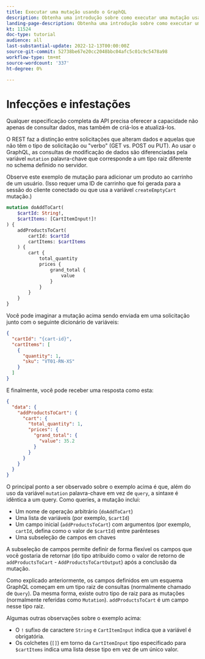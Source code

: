 ```yaml
---
title: Executar uma mutação usando o GraphQL
description: Obtenha uma introdução sobre como executar uma mutação usando o GraphQL no Adobe Commerce e [!DNL Magento Open Source]. Execute sua primeira mutação usando chamadas de POST.
landing-page-description: Obtenha uma introdução sobre como executar uma mutação usando o GraphQL no Adobe Commerce e [!DNL Magento Open Source]. Execute sua primeira mutação usando chamadas de POST.
kt: 11524
doc-type: tutorial
audience: all
last-substantial-update: 2022-12-13T00:00:00Z
source-git-commit: 52738be67e20cc2048bbc04afc5c01c9c5478a98
workflow-type: tm+mt
source-wordcount: '337'
ht-degree: 0%

---
```


# Infecções e infestações

Qualquer especificação completa da API precisa oferecer a capacidade não apenas de consultar dados, mas também de criá-los e atualizá-los.

O REST faz a distinção entre solicitações que alteram dados e aquelas que não têm o tipo de solicitação ou &quot;verbo&quot; (GET vs. POST ou PUT).
Ao usar o GraphQL, as consultas de modificação de dados são diferenciadas pela variável `mutation` palavra-chave que corresponde a um tipo raiz diferente no schema definido no servidor.

Observe este exemplo de mutação para adicionar um produto ao carrinho de um usuário. (Isso requer uma ID de carrinho que foi gerada para a sessão do cliente conectado ou que usa a variável `createEmptyCart` mutação.)

```graphql
mutation doAddToCart(
    $cartId: String!,
    $cartItems: [CartItemInput!]!
) {
    addProductsToCart(
        cartId: $cartId
        cartItems: $cartItems
    ) {
        cart {
            total_quantity
            prices {
                grand_total {
                    value
                }
            }
        }
    }
}
```

Você pode imaginar a mutação acima sendo enviada em uma solicitação junto com o seguinte dicionário de variáveis:

```json
{
  "cartId": "{cart-id}",
  "cartItems": [
    {
      "quantity": 1,
      "sku": "VT01-RN-XS"
    }
  ]
}
```

E finalmente, você pode receber uma resposta como esta:

```json
{
  "data": {
    "addProductsToCart": {
      "cart": {
        "total_quantity": 1,
        "prices": {
          "grand_total": {
            "value": 35.2
          }
        }
      }
    }
  }
}
```

O principal ponto a ser observado sobre o exemplo acima é que, além do uso da variável `mutation` palavra-chave em vez de `query`, a sintaxe é idêntica a um query. Como queries, a mutação inclui:

* Um nome de operação arbitrário (`doAddToCart`)
* Uma lista de variáveis (por exemplo, `$cartId`)
* Um campo inicial (`addProductsToCart`) com argumentos (por exemplo, `cartId`, defina como o valor de `$cartId`) entre parênteses
* Uma subseleção de campos em chaves

A subseleção de campos permite definir de forma flexível os campos que você gostaria de retornar (do tipo atribuído como o valor de retorno de `addProductsToCart` - `AddProductsToCartOutput`) após a conclusão da mutação.

Como explicado anteriormente, os campos definidos em um esquema GraphQL começam em um tipo raiz de consultas (normalmente chamado de `Query`). Da mesma forma, existe outro tipo de raiz para as mutações (normalmente referidas como `Mutation`). `addProductsToCart` é um campo nesse tipo raiz.

Algumas outras observações sobre o exemplo acima:

* O `!` sufixo de caractere `String` e `CartItemInput` indica que a variável é obrigatória.
* Os colchetes (`[]`) em torno da `CartItemInput` tipo especificado para `$cartItems` indica uma lista desse tipo em vez de um único valor.
